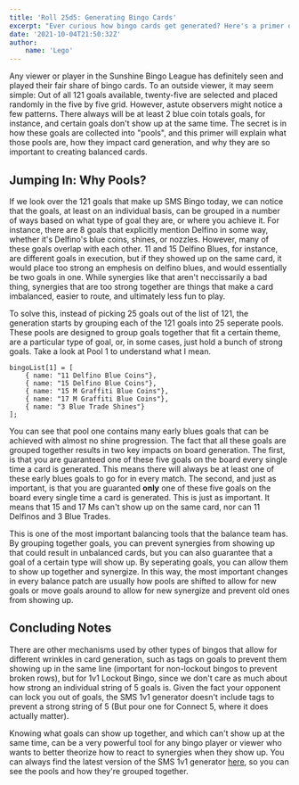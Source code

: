 ```yaml
---
title: 'Roll 25d5: Generating Bingo Cards'
excerpt: "Ever curious how bingo cards get generated? Here's a primer on the mechanics behind the process."
date: '2021-10-04T21:50:32Z'
author:
    name: 'Lego'
---
```


Any viewer or player in the Sunshine Bingo League has definitely seen and played their fair share of bingo cards. To an outside viewer, it may seem simple: Out of all 121 goals available, twenty-five are selected and placed randomly in the five by five grid. However, astute observers might notice a few patterns. There always will be at least 2 blue coin totals goals, for instance, and certain goals don't show up at the same time. The secret is in how these goals are collected into "pools", and this primer will explain what those pools are, how they impact card generation, and why they are so important to creating balanced cards.

## Jumping In: Why Pools?

If we look over the 121 goals that make up SMS Bingo today, we can notice that the goals, at least on an individual basis, can be grouped in a number of ways based on what type of goal they are, or where you achieve it. For instance, there are 8 goals that explicitly mention Delfino in some way, whether it's Delfino's blue coins, shines, or nozzles. However, many of these goals overlap with each other. 11 and 15 Delfino Blues, for instance, are different goals in execution, but if they showed up on the same card, it would place too strong an emphesis on delfino blues, and would essentially be two goals in one. While synergies like that aren't neccissarily a bad thing, synergies that are too strong together are things that make a card imbalanced, easier to route, and ultimately less fun to play.

To solve this, instead of picking 25 goals out of the list of 121, the generation starts by grouping each of the 121 goals into 25 seperate pools. These pools are designed to group goals together that fit a certain theme, are a particular type of goal, or, in some cases, just hold a bunch of strong goals. Take a look at Pool 1 to understand what I mean.

```
bingoList[1] = [
    { name: "11 Delfino Blue Coins"},
    { name: "15 Delfino Blue Coins"},
    { name: "15 M Graffiti Blue Coins"},
    { name: "17 M Graffiti Blue Coins"},
    { name: "3 Blue Trade Shines"}
];
```

You can see that pool one contains many early blues goals that can be achieved with almost no shine progression. The fact that all these goals are grouped together results in two key impacts on board generation. The first, is that you are guaranteed one of these five goals on the board every single time a card is generated. This means there will always be at least one of these early blues goals to go for in every match. The second, and just as important, is that you are guaranted **only** one of these five goals on the board every single time a card is generated. This is just as important. It means that 15 and 17 Ms can't show up on the same card, nor can 11 Delfinos and 3 Blue Trades.

This is one of the most important balancing tools that the balance team has. By grouping together goals, you can prevent synergies from showing up that could result in unbalanced cards, but you can also guarantee that a goal of a certain type will show up. By seperating goals, you can allow them to show up together and synergize. In this way, the most important changes in every balance patch are usually how pools are shifted to allow for new goals or move goals around to allow for new synergize and prevent old ones from showing up.

## Concluding Notes

There are other mechanisms used by other types of bingos that allow for different wrinkles in card generation, such as tags on goals to prevent them showing up in the same line (important for non-lockout bingos to prevent broken rows), but for 1v1 Lockout Bingo, since we don't care as much about how strong an individual string of 5 goals is. Given the fact your opponent can lock you out of goals, the SMS 1v1 generator doesn't include tags to prevent a strong string of 5 (But pour one for Connect 5, where it does actually matter).

Knowing what goals can show up together, and which can't show up at the same time, can be a very powerful tool for any bingo player or viewer who wants to better theorize how to react to synergies when they show up. You can always find the latest version of the SMS 1v1 generator [here](https://github.com/kbuzsaki/bingosync/blob/master/bingosync-app/generators/super_mario_sunshine_1v1_generator.js), so you can see the pools and how they're grouped together.
